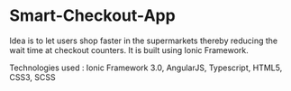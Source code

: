 # Smart-Checkout-App
Idea is to let users shop faster in the supermarkets thereby reducing the wait time at checkout counters. It is built using Ionic Framework.

Technologies used : Ionic Framework 3.0, AngularJS, Typescript, HTML5, CSS3, SCSS

